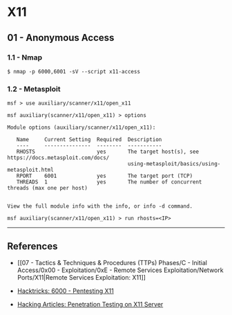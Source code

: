 # X11

## 01 - Anonymous Access

### 1.1 - Nmap

```
$ nmap -p 6000,6001 -sV --script x11-access
```

### 1.2 - Metasploit

```
msf > use auxiliary/scanner/x11/open_x11

msf auxiliary(scanner/x11/open_x11) > options

Module options (auxiliary/scanner/x11/open_x11):
 
   Name     Current Setting  Required  Description
   ----     ---------------  --------  -----------
   RHOSTS                    yes       The target host(s), see https://docs.metasploit.com/docs/
                                       using-metasploit/basics/using-metasploit.html
   RPORT    6001             yes       The target port (TCP)
   THREADS  1                yes       The number of concurrent threads (max one per host)
 
 
View the full module info with the info, or info -d command.

msf auxiliary(scanner/x11/open_x11) > run rhosts=<IP>
```

---
## References

- [[07 - Tactics & Techniques & Procedures (TTPs) Phases/C - Initial Access/0x00 - Exploitation/0xE - Remote Services Exploitation/Network Ports/X11|Remote Services Exploitation: X11]]

- [Hacktricks: 6000 - Pentesting X11](https://book.hacktricks.xyz/network-services-pentesting/6000-pentesting-x11)

- [Hacking Articles: Penetration Testing on X11 Server](https://www.hackingarticles.in/penetration-testing-on-x11-server/)